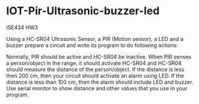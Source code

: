 # IOT-Pir-Ultrasonic-buzzer-led
ISE434 HW3

Using a HC-SR04 Ultrasonic Sensor, a PIR (Motion sensor), a LED and a buzzer  prepare a circuit and write its program to do following actions:

Normally, PIR should be active and HC-SR04 be inactive. 
When PIR senses a person/object in the range, it should activate HC-SR04 and HC-SR04 should measure the distance of the person/object. 
If the distance is less then 200 cm, then your circuit should activate an alarm using LED. If the distance is less than 100 cm, then the alarm should include LED and buzzer. 
Use serial monitor to show distance and other values that you use in your program.

